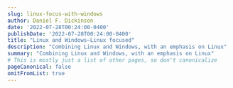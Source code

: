 ```yaml
---
slug: linux-focus-with-windows
author: Daniel F. Dickinson
date: '2022-07-28T00:24:00-0400'
publishDate: '2022-07-28T00:24:00-0400'
title: "Linux and Windows—Linux focused"
description: "Combining Linux and Windows, with an emphasis on Linux"
summary: "Combining Linux and Windows, with an emphasis on Linux"
# This is mostly just a list of other pages, so don't canonicalize
pageCanonical: false
omitFromList: true
---
```


